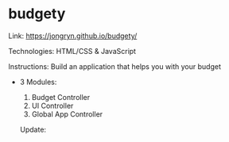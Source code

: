# budgety

Link: https://jongryn.github.io/budgety/

Technologies: HTML/CSS & JavaScript

Instructions: Build an application that helps you with your budget
- 3 Modules:
  1. Budget Controller
  2. UI Controller
  3. Global App Controller
  
  Update:
